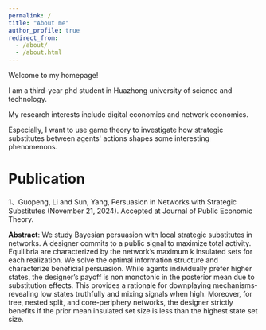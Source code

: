 ```yaml
---
permalink: /
title: "About me"
author_profile: true
redirect_from: 
  - /about/
  - /about.html
---
```

Welcome to my homepage!

I am a third-year phd student in Huazhong university of science and technology.

My research interests include digital economics and network economics.

Especially, I want to use game theory to investigate how strategic substitutes between agents' actions shapes some interesting phenomenons.


# Publication

1、Guopeng, Li and Sun, Yang, Persuasion in Networks with Strategic Substitutes (November 21, 2024). Accepted at Journal of Public Economic Theory.

**Abstract**: We study Bayesian persuasion with local strategic substitutes in networks. A designer commits to a public signal to maximize total activity. Equilibria are characterized by the network’s maximum k insulated sets for each realization. We solve the optimal information structure and characterize beneficial persuasion. While agents individually prefer higher states, the designer’s payoff is non monotonic in the posterior mean due to substitution effects. This provides a rationale for downplaying mechanisms-revealing low states truthfully and mixing signals when high. Moreover, for tree, nested split, and core-periphery networks, the designer strictly benefits if the prior mean insulated set size is less than the highest state set size.
